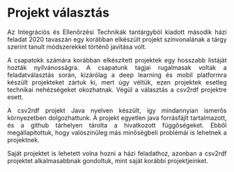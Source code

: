 # Projekt választás

Az Integrációs és Ellenőrzési Technikák tantárgyból kiadott második házi feladat 2020 tavaszán egy korábban elkészült projekt színvonalának a tárgy szerint tanult módszerekkel történő javítása volt.

A csapatokk számára korábban elkészített projektek egy hosszabb listáját hozták nyilvánosságra. A csapatunk tagjai rugalmasak voltak a feladatválasztás során, kizárólag a deep learning és mobil platformra készült projekteket zártuk ki, mert úgy véltük, ezen projektek esetleg technikai nehézségeket okozhatnak. Végül a választás a csv2rdf projektre esett.

A csv2rdf projekt Java nyelven készült, így mindannyian ismerős környezetben dolgozhattunk. A projekt egyetlen java forrásfájlt tartalmazott, és a github tárhelyen tárolta a hivatkozott függőségeket. Ebből megállapítottuk, hogy valószínűleg más minőségbeli problémái is lehetnek a projektnek.

Saját projektet is lehetett volna hozni a házi feladathoz, azonban a csv2rdf projektet alkalmasabbnak gondoltuk, mint saját korábbi projektjeinket.

<style>
    p {
    text-align: justify;
    text-justify: inter-word;
    }
</style>